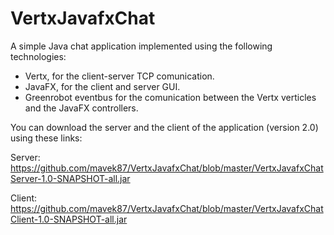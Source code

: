 # VertxJavafxChat

A simple Java chat application implemented using the following technologies:

- Vertx, for the client-server TCP comunication.
- JavaFX, for the client and server GUI.
- Greenrobot eventbus for the comunication between the Vertx verticles and the JavaFX controllers.

You can download the server and the client of the application (version 2.0) using these links:

Server:
https://github.com/mavek87/VertxJavafxChat/blob/master/VertxJavafxChatServer-1.0-SNAPSHOT-all.jar

Client:
https://github.com/mavek87/VertxJavafxChat/blob/master/VertxJavafxChatClient-1.0-SNAPSHOT-all.jar

